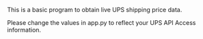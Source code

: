 This is a basic program to obtain live UPS shipping price data.

Please change the values in app.py to reflect your UPS API Access information. 
